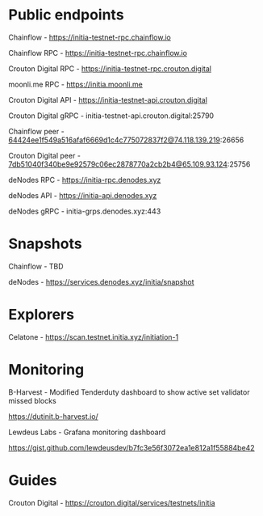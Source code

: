 # Public endpoints

Chainflow - https://initia-testnet-rpc.chainflow.io

Chainflow RPC - https://initia-testnet-rpc.chainflow.io

Crouton Digital RPC - https://initia-testnet-rpc.crouton.digital

moonli.me RPC - https://initia.moonli.me

Crouton Digital API - https://initia-testnet-api.crouton.digital

Crouton Digital gRPC - initia-testnet-api.crouton.digital:25790

Chainflow peer - 64424ee1f549a516afaf6669d1c4c775072837f2@74.118.139.219:26656

Crouton Digital peer - 7db51040f340be9e92579c06ec2878770a2cb2b4@65.109.93.124:25756

deNodes RPC - https://initia-rpc.denodes.xyz

deNodes API - https://initia-api.denodes.xyz

deNodes gRPC - initia-grps.denodes.xyz:443

# Snapshots

Chainflow - TBD

deNodes - https://services.denodes.xyz/initia/snapshot

# Explorers

Celatone - https://scan.testnet.initia.xyz/initiation-1

# Monitoring

B-Harvest - Modified Tenderduty dashboard to show active set validator missed blocks

https://dutinit.b-harvest.io/

Lewdeus Labs - Grafana monitoring dashboard

https://gist.github.com/lewdeusdev/b7fc3e56f3072ea1e812a1f55884be42

# Guides

Crouton Digital - https://crouton.digital/services/testnets/initia
